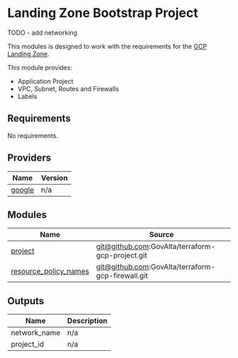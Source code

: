 # Landing Zone Bootstrap Project

TODO - add networking

This modules is designed to work with the requirements for the [GCP Landing
Zone](https://github.com/GovAlta/gcp-foundations-live-infra).

This module provides:
- Application Project
- VPC, Subnet, Routes and Firewalls
- Labels

<!-- BEGINNING OF PRE-COMMIT-TERRAFORM DOCS HOOK -->
## Requirements

No requirements.

## Providers

| Name | Version |
|------|---------|
| <a name="provider_google"></a> [google](#provider\_google) | n/a |

## Modules

| Name | Source |
|------|--------|
| <a name="module_project"></a> [project](#module\_project) | git@github.com:GovAlta/terraform-gcp-project.git |
| <a name="module_resource_policy_names"></a> [resource\_policy\_names](#module\_resource\_policy\_names) | git@github.com:GovAlta/terraform-gcp-firewall.git |

## Outputs

| Name | Description |
|------|-------------|
| network_name | n/a |
| project_id | n/a |
<!-- END OF PRE-COMMIT-TERRAFORM DOCS HOOK -->